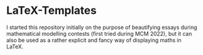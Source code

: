 # LaTeX-Templates

I started this repository initially on the purpose of beautifying essays during mathematical modelling contests (first tried during MCM 2022), but it can also be used as a rather explicit and fancy way of displaying maths in LaTeX.
